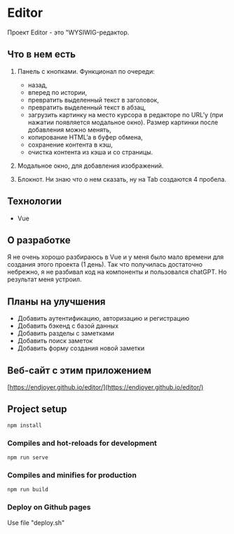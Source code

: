 # Editor

Проект Editor - это "WYSIWIG-редактор.

## Что в нем есть

1. Панель с кнопками.
   Функционал по очереди:

   - назад,
   - вперед по истории,
   - превратить выделенный текст в заголовок,
   - превратить выделенный текст в абзац,
   - загрузить картинку на место курсора в редакторе по URL’у (при нажатии появляется модальное окно). Размер картинки после добавления можно менять,
   - копирование HTML’a в буфер обмена,
   - сохранение контента в кэш,
   - очистка контента из кэша и со страницы.

2. Модальное окно, для добавления изображений.
3. Блокнот. Ни знаю что о нем сказать, ну на Tab создаются 4 пробела.

## Технологии

- Vue

## О разработке

Я не очень хорошо разбираюсь в Vue и у меня было мало времени для создания этого проекта (1 день). Так что получилась достаточно небрежно, я не разбивал код на компоненты и пользовался chatGPT. Но результат меня устроил.

## Планы на улучшения

- Добавить аутентификацию, авторизацию и регистрацию
- Добавить бэкенд с базой данных
- Добавить разделы с заметками
- Добавить поиск заметок
- Добавить форму создания новой заметки

## Веб-сайт с этим приложением

[https://endjoyer.github.io/editor/](https://endjoyer.github.io/editor/)

## Project setup

```
npm install
```

### Compiles and hot-reloads for development

```
npm run serve
```

### Compiles and minifies for production

```
npm run build
```

### Deploy on Github pages

Use file "deploy.sh"
